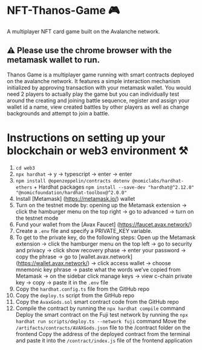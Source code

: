 # NFT-Thanos-Game :video_game:
A multiplayer NFT card game built on the Avalanche network.
## :warning: Please use the chrome browser with the metamask wallet to run. 
Thanos Game is a multiplayer game running with smart contracts deployed on the avalanche network.
It features a simple interaction mechanism initialized by approving transaction with your metamask wallet.
You would need 2 players to actually play the game but you can individually test around the creating and joining battle sequence, register and assign your wallet id a name, view created battles by other players as well as change backgrounds and attempt to join a battle.
# Instructions on setting up your blockchain or web3 environment :hammer_and_pick:
1. `cd web3`
2. `npx hardhat` -> y → typescript → enter → enter
3. `npm install @openzeppelin/contracts dotenv @nomiclabs/hardhat-ethers` + Hardhat packages `npm install --save-dev "hardhat@^2.12.0" "@nomicfoundation/hardhat-toolbox@^2.0.0"`
4. Install [Metamask] (https://metamask.io/) wallet
5. Turn on the testnet mode by: opening up the Metamask extension -> click the hamburger menu on the top right -> go to advanced -> turn on the testnet mode
6. Fund your wallet from the [Avax Faucet] (https://faucet.avax.network/)
7. Create a `.env` file and specify a PRIVATE_KEY variable.
8. To get to the private key, do the following steps:
Open up the Metamask extension -> click the hamburger menu on the top left -> go to security and privacy -> click show recovery phase -> enter your password -> copy the phrase -> go to [wallet.avax.network] (https://wallet.avax.network/) -> click access wallet -> choose mnemonic key phrase -> paste what the words we’ve copied from Metamask -> on the sidebar click manage keys -> view c-chain private key -> copy -> paste it in the `.env` file
9. Copy the `hardhat.config.ts` file from the GitHub repo
10. Copy the `deploy.ts` script from the GitHub repo
11. Copy the `AvaxGods.sol` smart contract code from the GitHub repo
12. Compile the contract by running the `npx hardhat compile` command
Deploy the smart contract on the Fuji test network by running the `npx hardhat run scripts/deploy.ts --network fuji` command Move the `/artifacts/contracts/AVAXGods.json` file to the /contract folder on the frontend Copy the address of the deployed contract from the terminal and paste it into the `/contract/index.js` file of the frontend application

